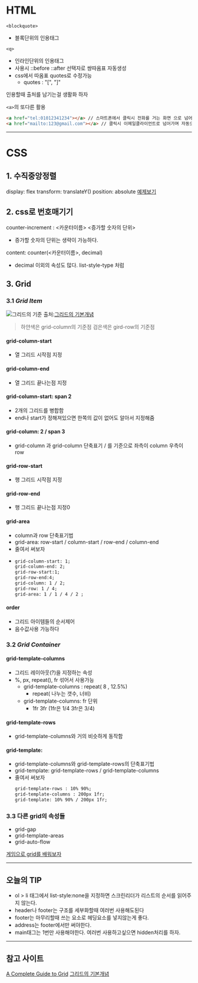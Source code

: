 # HTML
<code>\<blockquote\></code> 
- 블록단위의 인용태그

<code>\<q\></code> 
- 인라인단위의 인용태그
- 사용시 ::before ::after 선택자로 쌍따옴표 자동생성
- css에서 따옴표 quotes로 수정가능
	- quotes : "[", "]"

인용할때 출처를 남기는걸 생활화 하자

<code>\<a\></code>의 또다른 활용
```html
<a href="tel:01012341234"></a> // 스마트폰에서 클릭시 전화를 거는 화면 으로 넘어감
<a href="mailto:123@gmail.com"></a> // 클릭시 이메일클라이언트로 넘어가며 자동으로 수신자에 위 이메일이 입력됨
```
---

# CSS

## 1. 수직중앙정렬

display: flex
transform: translateY()
position: absolute 
[예제보기](https://jsfiddle.net/padawanr0k/3gx7hcbk/)

## 2. css로 번호매기기



counter-increment : <카운터이름>  <증가할 숫자의 단위> 
- 증가할 숫자의 단위는 생략이 가능하다.

content:   counter(<카운터이름>, decimal)
- decimal 이외의 속성도 많다. list-style-type 처럼

## 3. Grid

### 3.1 ***Grid Item***
![그리드의 기준](https://mdn.mozillademos.org/files/14761/1_diagram_numbered_grid_lines.png)
출처:[그리드의 기본개념](https://developer.mozilla.org/ko/docs/Web/CSS/CSS_Grid_Layout/%EA%B7%B8%EB%A6%AC%EB%93%9C_%EB%A0%88%EC%9D%B4%EC%95%84%EC%9B%83%EC%9D%98_%EA%B8%B0%EB%B3%B8_%EA%B0%9C%EB%85%90)
>하얀색은 grid-column의 기준점 
검은색은 gird-row의 기준점 

#### grid-column-start 
- 열 그리드 시작점 지정

#### grid-column-end 
- 열 그리드 끝나는점 지정

#### grid-column-start: span 2 
- 2개의 그리드를 병합함
- end나 start가 정해져있으면 한쪽의 값이 없어도 알아서 지정해줌

#### grid-column: 2 / span 3
- grid-column 과 grid-column 단축표기  / 를 기준으로 좌측이 column 우측이 row

#### grid-row-start
- 행 그리드 시작점 지정

#### grid-row-end 
- 행 그리드 끝나는점 지정0

#### grid-area 
- column과 row 단축표기법
- grid-area: row-start / column-start / row-end / column-end
- 줄여서 써보자
-  ```html
   grid-column-start: 1; 
   grid-column-end: 2;
   grid-row-start:1;
   grid-row-end:4;
   grid-column: 1 / 2;
   grid-row: 1 / 4;
   grid-area: 1 / 1 / 4 / 2 ;
	```


#### order
- 그리드 아이템들의 순서제어 
- 음수값사용 가능하다

### 3.2 ***Grid Container***
#### grid-template-columns
- 그리드 레이아웃(?)을 지정하는 속성
- %, px, repeat(), fr 섞어서 사용가능
	- grid-template-columns : repeat( 8 , 12.5%)
		- repeat( 나누는 갯수,  너비)   
	- grid-template-columns: fr 단위
		- 1fr 3fr  (1fr은 1/4 3fr은 3/4)  

#### grid-template-rows
- grid-template-columns와 거의 비슷하게 동작함

#### grid-template: 
- grid-template-columns와 grid-template-rows의 단축표기법
- grid-template: grid-template-rows / grid-template-columns
- 줄여서 써보자
	```html
    grid-template-rows : 10% 90%;
    grid-template-columns : 200px 1fr;
    grid-template: 10% 90% / 200px 1fr;
    ```  
### 3.3 다른 grid의 속성들
 - grid-gap
 - grid-template-areas
 - grid-auto-flow
 
 [게임으로 grid를 배워보자](http://cssgridgarden.com/#ko)



---

## 오늘의 TIP

- ol > li 태그에서 list-style:none을 지정하면 스크린리더가 리스트의 순서를 읽어주지 않는다.
- header나 footer는 구조를 세부화할때 여러번 사용해도된다
- footer는 마무리할때 쓰는 요소로 헤딩요소를 넣지않는게 좋다.
- address는 footer에서만 써야한다.
- main태그는 1번만 사용해야한다. 여러번 사용하고싶으면 hidden처리를 하자.

---

## 참고 사이트
[A Complete Guide to Grid](https://css-tricks.com/snippets/css/complete-guide-grid/#prop-grid)
[그리드의 기본개념](https://developer.mozilla.org/ko/docs/Web/CSS/CSS_Grid_Layout/%EA%B7%B8%EB%A6%AC%EB%93%9C_%EB%A0%88%EC%9D%B4%EC%95%84%EC%9B%83%EC%9D%98_%EA%B8%B0%EB%B3%B8_%EA%B0%9C%EB%85%90)


